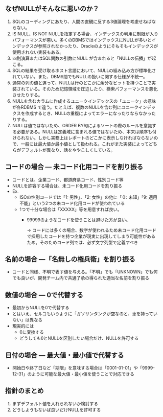 ## なぜNULLがそんなに悪いのか？

1. SQLのコーディングにあたり、人間の直観に反する3値論理を考慮せねばならない。
2. IS NULL、IS NOT NULLを指定する場合、インデックスの利用に制限が入りパフォーマンスが悪い。多くのDBMSではインデックスにNULLが多いとインデックスが参照されなかったり、Oracleのようにそもそもインデックスが使用されない実装もある。
3. 四則演算またはSQL関数の引数にNULL が含まれると「NULLの伝播」が起こる。
4. SQLの結果を受け取るホスト言語において、NULLの組み込み方が標準化されていない。また、DBMS間でもNULLの扱いに関する仕様が不統一。
5. 通常の列の値と違って、NULLは行のどこかに余分なビットを持つことで実装されている。そのため記憶領域を圧迫したり、検索パフォーマンスを悪化させたりする。
6. NULLを含むカラムに作成するユニークインデックスの「ユニーク」の意味が各RDBMS
で違う。たとえば、複数のNULLを含む列にユニークインデックスを作成するとき、NULLの重複によってエラーになったりならなかったりする。
7. NULLは値ではないため、ORDER BY句によるソートの際のルールを意識する必要がある。NULLは定義域に含まれる値ではないため、本来は順序も付けられない。しかし実務上はレポートのどこかに表示しなければならないので、一般には最大値か最小値として扱われる。これがまた実装によってどちらがデフォルトが異なり、話をややこしくしている。

## コードの場合 — 未コード化用コードを割り振る

- コードとは、企業コード、都道府県コード、性別コード等
- NULLを許容する場合は、未コード化用コードを割り振る
- Ex.
    - ISOの性別コードでは「1: 男性」、「2: 女性」の他に「０: 未知」「9: 適用不能」という2つの未コード化用コードが使われている
    - 1つで十分な場合は「XXXXX」等を用意すれば良い。
        - 99999のようなコードを使うことは避けた方が良い。
            
            → コードには多くの場合、数字が使われるため未コード化用コードで採用したコードを持つ企業が現実に出現してしまう可能性があるため。そのためコード列では、必ず文字列型で定義すべき
            

## 名前の場合  —「名無しの権兵衛」を割り振る

- コードと同様、不明で表す値を与える。「不明」でも「UNKNOWN」でも何でも良いが、開発チーム内で共通了承の得られた適当な名前を割り振る

## 数値の場合 — 0で代替する

- 最初からNULLを0で代替する
- とはいえ、セルコもいうように「ガソリンタンクが空なのと、車を持っていない」は異なる
- 現実的には
    - 0に変換する
    - どうしても0とNULLを区別したい場合だけ、NULLを許可する

## 日付の場合 — 最大値・最小値で代替する

- 開始日や終了日など「期限」を意味する場合は「0001-01-01」や「9999-12-31」のように可能な最大値・最小値を使うことで対応できる

## 指針のまとめ

1. まずデフォルト値を入れられないか検討する
2. どうしようもないば良いだけNULLを許可する